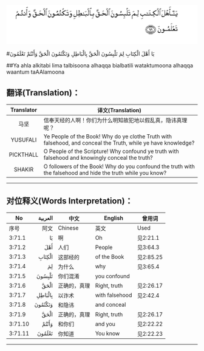 ![003:071](images/003_071.gif)

#يَا أَهْلَ الْكِتَابِ لِمَ تَلْبِسُونَ الْحَقَّ بِالْبَاطِلِ وَتَكْتُمُونَ الْحَقَّ وَأَنْتُمْ تَعْلَمُونَ 

##Ya ahla alkitabi lima talbisoona alhaqqa bialbatili wataktumoona alhaqqa waantum taAAlamoona 

## 翻译(Translation)：

| Translator | 译文(Translation)                                            |
| :--------: | ------------------------------------------------------------ |
|    马坚    | 信奉天经的人啊！你们为什么明知故犯地以假乱真，隐讳真理呢？   |
|  YUSUFALI  | Ye People of the Book! Why do ye clothe Truth with falsehood, and conceal the Truth, while ye have knowledge? |
| PICKTHALL  | O People of the Scripture! Why confound ye truth with falsehood and knowingly conceal the truth? |
|   SHAKIR   | O followers of the Book! Why do you confound the truth with the falsehood and hide the truth while you know? |

---

## 对位释义(Words Interpretation)：

| No   | العربية | 中文    | English | 曾用词 |
| ---- | ------: | ------- | ------- | ------ |
| 序号 |    阿文 | Chinese | 英文    | Used   |
| 3:71.1  | يَا      | 啊           | Oh             | 见2:21.1  |
| 3:71.2  | أَهْلَ     | 人们         | People         | 见3:64.3  |
| 3:71.3  | الْكِتَابِ  | 这部经的     | of the Book    | 见2:85.25 |
| 3:71.4  | لِمَ      | 为什么       | why            | 见3:65.4  |
| 3:71.5  | تَلْبِسُونَ  | 你们混淆     | you confound   |           |
| 3:71.6  | الْحَقَّ    | 正确的，真理 | Right, truth   | 见2:26.17 |
| 3:71.7  | بِالْبَاطِلِ | 以诈术       | with falsehood | 见2:42.4  |
| 3:71.8  | وَتَكْتُمُونَ | 和隐讳       | and conceal    |           |
| 3:71.9  | الْحَقَّ    | 正确的，真理 | Right, truth   | 见2:26.17 |
| 3:71.10 | وَأَنْتُمْ   | 和你们       | and you        | 见2:22.22 |
| 3:71.11 | تَعْلَمُونَ  | 你知道       | You know       | 见2:22.23 |

---
